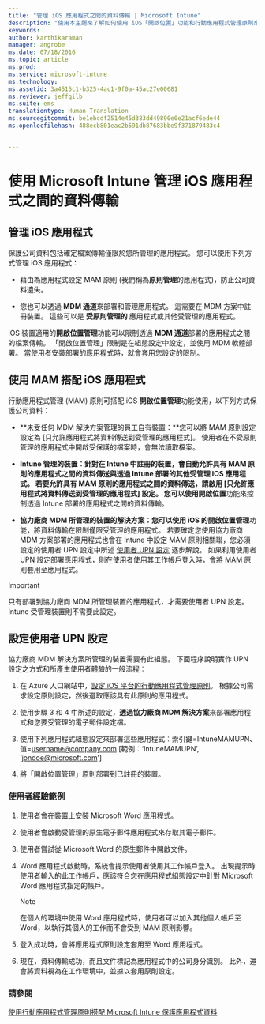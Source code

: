 ```yaml
---
title: "管理 iOS 應用程式之間的資料傳輸 | Microsoft Intune"
description: "使用本主題來了解如何使用 iOS「開啟位置」功能和行動應用程式管理原則來管理應用程式之間的資料傳輸。"
keywords: 
author: karthikaraman
manager: angrobe
ms.date: 07/18/2016
ms.topic: article
ms.prod: 
ms.service: microsoft-intune
ms.technology: 
ms.assetid: 3a4515c1-b325-4ac1-9f0a-45ac27e00681
ms.reviewer: jeffgilb
ms.suite: ems
translationtype: Human Translation
ms.sourcegitcommit: be1ebcdf2514e45d383dd49890e0e21acf6ede44
ms.openlocfilehash: 488ecb801eac2b591db87683bbe9f371879483c4


---
```


# 使用 Microsoft Intune 管理 iOS 應用程式之間的資料傳輸
## 管理 iOS 應用程式
保護公司資料包括確定檔案傳輸僅限於您所管理的應用程式。  您可以使用下列方式管理 iOS 應用程式：

-   藉由為應用程式設定 MAM 原則 (我們稱為**原則管理**的應用程式)，防止公司資料遺失。

-   您也可以透過 **MDM 通道**來部署和管理應用程式。  這需要在 MDM 方案中註冊裝置。 這些可以是 **受原則管理的** 應用程式或其他受管理的應用程式。

iOS 裝置適用的**開啟位置管理**功能可以限制透過 **MDM 通道**部署的應用程式之間的檔案傳輸。 「開啟位置管理」限制是在組態設定中設定，並使用 MDM 軟體部署。  當使用者安裝部署的應用程式時，就會套用您設定的限制。
##  使用 MAM 搭配 iOS 應用程式
行動應用程式管理 (MAM) 原則可搭配 iOS **開啟位置管理**功能使用，以下列方式保護公司資料︰

-   **未受任何 MDM 解決方案管理的員工自有裝置：**您可以將 MAM 原則設定設定為 [只允許應用程式將資料傳送到受管理的應用程式]。 使用者在不受原則管理的應用程式中開啟受保護的檔案時，會無法讀取檔案。

-   **Intune 管理的裝置︰**針對在 Intune 中註冊的裝置，會自動允許具有 MAM 原則的應用程式之間的資料傳送與透過 Intune 部署的其他受管理 iOS 應用程式。 若要允許具有 MAM 原則的應用程式之間的資料傳送，請啟用 [只允許應用程式將資料傳送到受管理的應用程式] 設定。 您可以使用**開啟位置**功能來控制透過 Intune 部署的應用程式之間的資料傳輸。   

-   **協力廠商 MDM 所管理的裝置的解決方案：**您可以使用 iOS 的**開啟位置管理**功能，將資料傳輸在限制僅限受管理的應用程式。
若要確定您使用協力廠商 MDM 方案部署的應用程式也會在 Intune 中設定 MAM 原則相關聯，您必須設定的使用者 UPN 設定中所述 [使用者 UPN 設定](#configure-user-upn-setting) 逐步解說。  如果利用使用者 UPN 設定部署應用程式，則在使用者使用其工作帳戶登入時，會將 MAM 原則套用至應用程式。

> [!IMPORTANT]
> 只有部署到協力廠商 MDM 所管理裝置的應用程式，才需要使用者 UPN 設定。  Intune 受管理裝置則不需要此設定。

## 設定使用者 UPN 設定
協力廠商 MDM 解決方案所管理的裝置需要有此組態。 下面程序說明實作 UPN 設定之方式和所產生使用者體驗的一般流程︰


1.  在 Azure 入口網站中，[設定 iOS 平台的行動應用程式管理原則](create-and-deploy-mobile-app-management-policies-with-microsoft-intune.md)。 根據公司需求設定原則設定，然後選取應該具有此原則的應用程式。

2.  使用步驟 3 和 4 中所述的設定，**透過協力廠商 MDM 解決方案**來部署應用程式和您要受管理的電子郵件設定檔。

3.  使用下列應用程式組態設定來部署這些應用程式︰索引鍵=IntuneMAMUPN、值=<username@company.com> [範例：‘IntuneMAMUPN’, ‘jondoe@microsoft.com’]

4.  將「開啟位置管理」原則部署到已註冊的裝置。

### 使用者經驗範例

1.  使用者會在裝置上安裝 Microsoft Word 應用程式。

2.  使用者會啟動受管理的原生電子郵件應用程式來存取其電子郵件。

3.  使用者嘗試從 Microsoft Word 的原生郵件中開啟文件。

4.  Word 應用程式啟動時，系統會提示使用者使用其工作帳戶登入。  出現提示時使用者輸入的此工作帳戶，應該符合您在應用程式組態設定中針對 Microsoft Word 應用程式指定的帳戶。

    > [!NOTE]
    > 在個人的環境中使用 Word 應用程式時，使用者可以加入其他個人帳戶至 Word，以執行其個人的工作而不會受到 MAM 原則影響。

5.  登入成功時，會將應用程式原則設定套用至 Word 應用程式。

6.  現在，資料傳輸成功，而且文件標記為應用程式中的公司身分識別。 此外，還會將資料視為在工作環境中，並據以套用原則設定。

### 請參閱
[使用行動應用程式管理原則搭配 Microsoft Intune 保護應用程式資料](protect-app-data-using-mobile-app-management-policies-with-microsoft-intune.md)



<!--HONumber=Jul16_HO5-->


